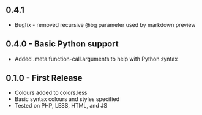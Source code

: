 ## 0.4.1
* Bugfix - removed recursive @bg parameter used by markdown preview

## 0.4.0 - Basic Python support
* Added .meta.function-call.arguments to help with Python syntax

## 0.1.0 - First Release
* Colours added to colors.less
* Basic syntax colours and styles specified
* Tested on PHP, LESS, HTML, and JS
